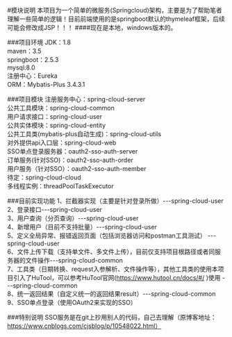 #模块说明
    本项目为一个简单的微服务(Springcloud)架构，主要是为了帮助笔者理解一些简单的逻辑！目前前端使用的是springboot默认的thymeleaf框架，后续可能会修改成JSP！！！
####现在是本地，windows版本的。

###项目环境
JDK：1.8     
maven：3.5   
springboot：2.5.3   
mysql:8.0   
注册中心：Eureka  
ORM：Mybatis-Plus  3.4.3.1


###项目模块
注册服务中心：spring-cloud-server  
公共工具模块：spring-cloud-common  
用户请求接口：spring-cloud-user    
公共实体模块：spring-cloud-entity  
公共工具类(mybatis-plus自动生成)：spring-cloud-utils  
对外提供api入口层：spring-cloud-web     
SSO单点登录服务器：oauth2-sso-auth-server   
订单服务(针对SSO)：oauth2-sso-auth-order   
用户服务（针对SSO）：oauth2-sso-auth-member    
待定：spring-cloud-cloud  
多线程实例：threadPoolTaskExecutor    



###目前实现功能
1、拦截器实现（主要是针对登录所做）---spring-cloud-user  
2、登录接口---spring-cloud-user  
3、用户查询（分页查询）---spring-cloud-user  
4、新增用户（目前不支持批量）---spring-cloud-user  
5、定义全局异常、报错返回页面（包括浏览器访问和postman工具测试） ---spring-cloud-user    
6、文件上传下载（支持单文件、多文件上传），目前仅支持项目根路径或者同服务器的文件操作---spring-cloud-common  
7、工具类（日期转换、request入参解析、文件操作等），其他工具类的使用本项目引入了HuTool，可以参考HuTool官网(https://www.hutool.cn/docs/#/ )使用 ---spring-cloud-common    
8、统一返回结果（自定义统一的返回结果result）---spring-cloud-common  
9、SSO单点登录（使用OAuth2来实现的SSO）




###特别说明
    SSO服务是在git上抄用别人的代码，自己去理解（原博客地址：https://www.cnblogs.com/cjsblog/p/10548022.html）

